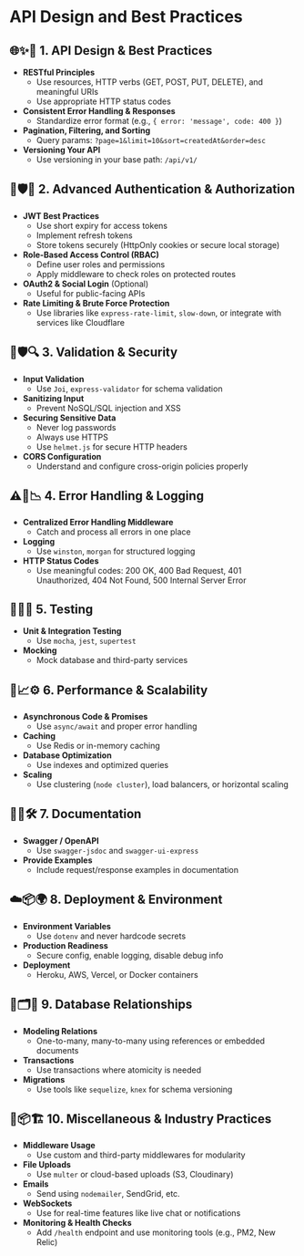 # API Design and Best Practices

## 🌐✨📘 1. API Design & Best Practices

- **RESTful Principles**
  - Use resources, HTTP verbs (GET, POST, PUT, DELETE), and meaningful URIs
  - Use appropriate HTTP status codes
- **Consistent Error Handling & Responses**
  - Standardize error format (e.g., `{ error: 'message', code: 400 }`)
- **Pagination, Filtering, and Sorting**
  - Query params: `?page=1&limit=10&sort=createdAt&order=desc`
- **Versioning Your API**
  - Use versioning in your base path: `/api/v1/`

## 🔐🛡️🔑 2. Advanced Authentication & Authorization

- **JWT Best Practices**
  - Use short expiry for access tokens
  - Implement refresh tokens
  - Store tokens securely (HttpOnly cookies or secure local storage)
- **Role-Based Access Control (RBAC)**
  - Define user roles and permissions
  - Apply middleware to check roles on protected routes
- **OAuth2 & Social Login** (Optional)
  - Useful for public-facing APIs
- **Rate Limiting & Brute Force Protection**
  - Use libraries like `express-rate-limit`, `slow-down`, or integrate with services like Cloudflare

## 🧪🛡️🔍 3. Validation & Security

- **Input Validation**
  - Use `Joi`, `express-validator` for schema validation
- **Sanitizing Input**
  - Prevent NoSQL/SQL injection and XSS
- **Securing Sensitive Data**
  - Never log passwords
  - Always use HTTPS
  - Use `helmet.js` for secure HTTP headers
- **CORS Configuration**
  - Understand and configure cross-origin policies properly

## ⚠️📝📉 4. Error Handling & Logging

- **Centralized Error Handling Middleware**
  - Catch and process all errors in one place
- **Logging**
  - Use `winston`, `morgan` for structured logging
- **HTTP Status Codes**
  - Use meaningful codes: 200 OK, 400 Bad Request, 401 Unauthorized, 404 Not Found, 500 Internal Server Error

## 🧪🧫🧷 5. Testing

- **Unit & Integration Testing**
  - Use `mocha`, `jest`, `supertest`
- **Mocking**
  - Mock database and third-party services

## 🚀📈⚙️ 6. Performance & Scalability

- **Asynchronous Code & Promises**
  - Use `async/await` and proper error handling
- **Caching**
  - Use Redis or in-memory caching
- **Database Optimization**
  - Use indexes and optimized queries
- **Scaling**
  - Use clustering (`node cluster`), load balancers, or horizontal scaling

## 📖🧾🛠️ 7. Documentation

- **Swagger / OpenAPI**
  - Use `swagger-jsdoc` and `swagger-ui-express`
- **Provide Examples**
  - Include request/response examples in documentation

## ☁️📦🌍 8. Deployment & Environment

- **Environment Variables**
  - Use `dotenv` and never hardcode secrets
- **Production Readiness**
  - Secure config, enable logging, disable debug info
- **Deployment**
  - Heroku, AWS, Vercel, or Docker containers

## 🧩🗂️🔗 9. Database Relationships

- **Modeling Relations**
  - One-to-many, many-to-many using references or embedded documents
- **Transactions**
  - Use transactions where atomicity is needed
- **Migrations**
  - Use tools like `sequelize`, `knex` for schema versioning

## 🧰📦🏗️ 10. Miscellaneous & Industry Practices

- **Middleware Usage**
  - Use custom and third-party middlewares for modularity
- **File Uploads**
  - Use `multer` or cloud-based uploads (S3, Cloudinary)
- **Emails**
  - Send using `nodemailer`, SendGrid, etc.
- **WebSockets**
  - Use for real-time features like live chat or notifications
- **Monitoring & Health Checks**
  - Add `/health` endpoint and use monitoring tools (e.g., PM2, New Relic)